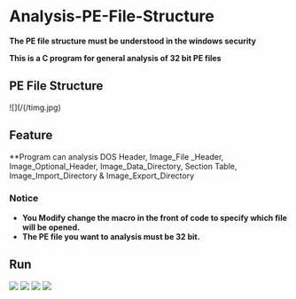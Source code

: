 # Analysis-PE-File-Structure
**The PE file structure must be understood in the windows security**

**This is a C program for general analysis of 32 bit PE files**

## PE File Structure
![](/(/timg.jpg)

## Feature
**Program can analysis DOS Header, Image_File _Header, Image_Optional_Header, Image_Data_Directory, Section Table, Image_Import_Directory & Image_Export_Directory 	

### Notice
+ **You Modify change the macro in the front of code to  specify which file will be opened.**
+ **The PE file you want to analysis must be 32 bit.**

## Run 
![](/17-43-52.jpg )
![](/17-44-08.jpg )
![](/17-44-22.jpg )
![](/17-44-38.jpg )
